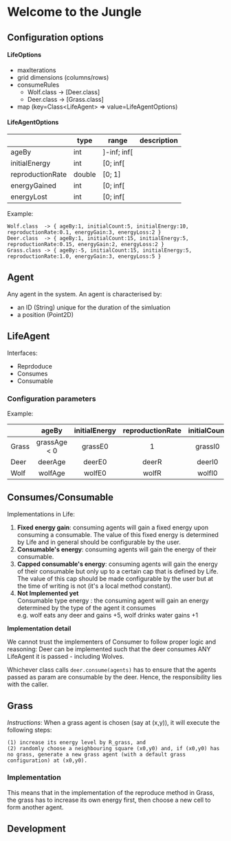 # Welcome to the Jungle

## Configuration options

#### LifeOptions
* maxIterations
* grid dimensions (columns/rows)
* consumeRules 
	* Wolf.class -> [Deer.class]
	* Deer.class -> [Grass.class] 
* map (key=Class\<LifeAgent\> => value=LifeAgentOptions)	

#### LifeAgentOptions

|                  | type   | range       | description |
|------------------|--------|-------------|-------------|
| ageBy            | int    | ]-inf; inf[ |             |
| initialEnergy    | int    | [0; inf[    |             |
| reproductionRate | double | [0; 1]      |             |
| energyGained     | int    | [0; inf[    |             |
| energyLost       | int    | [0; inf[    |             |
Example: 

	Wolf.class  -> { ageBy:1, initialCount:5, initialEnergy:10, reproductionRate:0.1, energyGain:3, energyLoss:2 }
	Deer.class  -> { ageBy:1, initialCount:15, initialEnergy:5, reproductionRate:0.15, energyGain:2, energyLoss:2 }
	Grass.class -> { ageBy:-5, initialCount:15, initialEnergy:5, reproductionRate:1.0, energyGain:3, energyLoss:5 }

## Agent
Any agent in the system. An agent is characterised by:
  	
  * an ID (String) unique for the duration of the simluation
  * a position (Point2D)


## LifeAgent

Interfaces: 

* Reprdoduce 
* Consumes 
* Consumable 

### Configuration parameters 


Example: 

|       |     ageBy    | initialEnergy | reproductionRate | initialCount | energyGained | energyLost |
|-------|:------------:|:-------------:|:----------------:|:------------:|:------------:|:----------:|
| Grass | grassAge < 0 |    grassE0    |      1           |    grassI0   |  grassEGain  | grassELost |
| Deer  |    deerAge   |     deerE0    |       deerR      |    deerI0    |   deerEGain  |  deerELost |
| Wolf  |    wolfAge   |     wolfE0    |       wolfR      |    wolfI0    |   wolfEGain  |  wolfELost |

## Consumes/Consumable

Implementations in Life: 

1. **Fixed energy gain**: consuming agents will gain a fixed energy upon consuming a consumable. The value of this fixed energy is determined by Life and in general should be configurable by the user.  
2. **Consumable's energy**: consuming agents will gain the energy of their consumable. 
3. **Capped consumable's energy**: consuming agents will gain the energy of their consumable but only up to a certain cap that is defined by Life. The value of this cap should be made configurable by the user but at the time of writing is not (it's a local method constant). 
4. **Not Implemented yet**   
  Consumable type energy : the consuming agent will gain an energy determined by the type of the agent it consumes  
e.g. wolf eats any deer and gains +5, wolf drinks water gains +1

**Implementation detail** 

We cannot trust the implementers of Consumer to follow proper logic and reasoning: Deer can be implemented such that the deer consumes ANY LifeAgent it is passed - including Wolves.

Whichever class calls 
```deer.consume(agents)``` has to ensure that the agents passed as param are consumable by the deer. Hence, the responsibility lies with the caller. 


## Grass
*Instructions*: When a grass agent is chosen (say at (x,y)), it will execute the following steps:

    (1) increase its energy level by R_grass, and
    (2) randomly choose a neighbouring square (x0,y0) and, if (x0,y0) has no grass, generate a new grass agent (with a default grass configuration) at (x0,y0).

### Implementation
 This means that in the implementation of the reproduce method in Grass, the grass has to increase its own energy first, then choose a new cell to form another agent.


## Development 


